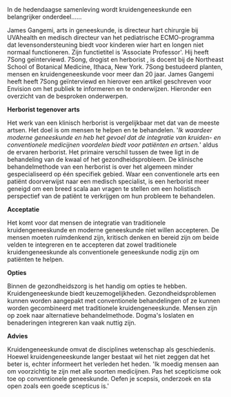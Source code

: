 ##

In de hedendaagse samenleving wordt kruidengeneeskunde een belangrijker onderdeel......

James Gangemi, arts in geneeskunde, is directeur hart chirurgie bij UVAhealth en medisch directeur van het pediatrische ECMO-programma dat levensondersteuning biedt voor kinderen wier hart en longen niet normaal functioneren. Zijn functietitel is 'Associate Professor'. Hij heeft 7Song geïnterviewd. 7Song, drogist en herborist , is docent bij de Northeast School of Botanical Medicine, Ithaca, New York. 7Song bestudeerd planten, mensen en kruidengeneeskunde voor meer dan 20 jaar. James Gangemi heeft heeft 7Song geïnterviewd en hierover een artikel geschreven voor Envision om het publiek te informeren en te onderwijzen. Hieronder een overzicht van de besproken onderwerpen.

**Herborist tegenover arts**

Het werk van een klinisch herborist is vergelijkbaar met dat van de meeste artsen. Het doel is om mensen te helpen en te behandelen. '_Ik waardeer moderne geneeskunde en heb het gevoel dat de integratie van kruiden- en conventionele medicijnen voordelen biedt voor patiënten en artsen._' aldus de ervaren herborist. Het primaire verschil tussen de twee ligt in de behandeling van de kwaal of het gezondheidsprobleem. De klinische behandelmethode van een herborist is over het algemeen minder gespecialiseerd op één specifiek gebied. Waar een conventionele arts een patiënt doorverwijst naar een medisch specialist, is een herborist meer geneigd om een breed scala aan vragen te stellen om een holistisch perspectief van de patiënt te verkrijgen om hun probleem te behandelen.

**Acceptatie**

Het komt voor dat mensen de integratie van traditionele kruidengeneeskunde en moderne geneeskunde niet willen accepteren. De mensen moeten ruimdenkend zijn, kritisch denken en bereid zijn om beide velden te integreren en te accepteren dat zowel traditionele kruidengeneeskunde als conventionele geneeskunde nodig zijn om patiënten te helpen. 

**Opties**

Binnen de gezondheidszorg is het handig om opties te hebben. Kruidengeneeskunde biedt keuzemogelijkheden. Gezondheidsproblemen kunnen worden aangepakt met conventionele behandelingen of ze kunnen worden gecombineerd met traditionele kruidengeneeskunde. Mensen zijn op zoek naar alternatieve behandelmethode. Dogma's loslaten en benaderingen integreren kan vaak nuttig zijn. 

**Advies**

Kruidengeneeskunde omvat de disciplines wetenschap als geschiedenis. Hoewel kruidengeneeskunde langer bestaat wil het niet zeggen dat het beter is, echter informeert het verleden het heden. 'Ik moedig mensen aan om voorzichtig te zijn met alle soorten medicijnen. Pas het scepticisme ook toe op conventionele geneeskunde. Oefen je scepsis, onderzoek en sta open zoals een goede scepticus is.' 
